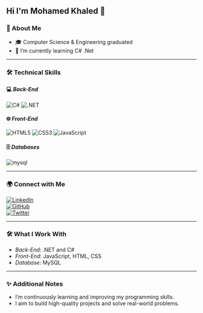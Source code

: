 ## Hi I'm Mohamed Khaled :bust_in_silhouette:

### 🌟 About Me  

- 🎓 Computer Science & Engineering graduated
- 🌱 I’m currently learning C# .Net

---

### 🛠 Technical Skills  

#### 💻 *Back-End*  
![C#](https://img.shields.io/badge/C%23-%23239120.svg?style=for-the-badge&logo=c-sharp&logoColor=white) ![.NET](https://img.shields.io/badge/.NET-%235C2D91.svg?style=for-the-badge&logo=dot-net&logoColor=white)

#### 🌐 *Front-End*  
![HTML5](https://img.shields.io/badge/-HTML5-%23E44D27?style=flat-square&logo=html5&logoColor=ffffff)
![CSS3](https://img.shields.io/badge/-CSS3-%231572B6?style=flat-square&logo=css3)
![JavaScript](https://img.shields.io/badge/-JavaScript-%23F7DF1C?style=flat-square&logo=javascript&logoColor=000000&labelColor=%23F7DF1C&color=%23FFCE5A)

#### 🗄 *Databases*  
![mysql](https://img.shields.io/badge/MySQL-00000F?style=for-the-badge&logo=mysql&logoColor=white) 

---

### 🌍 Connect with Me  

[![LinkedIn](https://img.shields.io/badge/LinkedIn-0A66C2?style=for-the-badge&logo=linkedin&logoColor=white)](https://www.linkedin.com/in/mohamed-khaled-782a67243/)  
[![GitHub](https://img.shields.io/badge/GitHub-181717?style=for-the-badge&logo=github&logoColor=white)](https://github.com/MKH112)  
[![Twitter](https://img.shields.io/badge/Twitter-1DA1F2?style=for-the-badge&logo=twitter&logoColor=white)](https://x.com/mohamedddkh)  

---

### 🛠 What I Work With  
- *Back-End*: .NET and C#  
- *Front-End*: JavaScript, HTML, CSS  
- *Database*: MySQL  

---

### ✨ Additional Notes  
- I’m continuously learning and improving my programming skills.  
- I aim to build high-quality projects and solve real-world problems.
